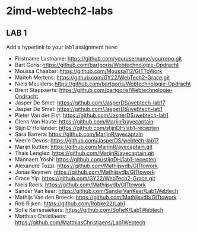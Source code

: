 ﻿# 2imd-webtech2-labs

## LAB 1
Add a hyperlink to your lab1 assignment here:

* Firstname Lastname: https://github.com/yourusername/yourrepo.git
* Bart Goris: https://github.com/bartgoris/Webtechnologie-Opdracht
* Moussa Chaabar: https://github.com/Moussa112/GITToWork
* Maïteh Mertens: https://github.com/GY22/WebTech2-Grace.git
* Niels Meulders: https://github.com/bartgoris/Webtechnologie-Opdracht
* Brent Stappaerts: https://github.com/bartgoris/Webtechnologie-Opdracht
* Jasper De Smet: https://github.com/JasperDS/webtech-lab17
* Jasper De Smet: https://github.com/JasperDS/webtech-lab1
* Pieter Van der Elst: https://github.com/JasperDS/webtech-lab1
* Glenn Van Haute:  https://github.com/MarijnR/ayecaptain
* Stijn D'Hollander: https://github.com/stijnDH/lab1-recepten
* Sara Barrera: https://github.com/MarijnR/ayecaptain
* Veerle Devos: https://github.com/JasperDS/webtech-lab17
* Marijn Rutten: https://github.com/MarijnR/ayecaptain.git
* Thais Lenglez: https://github.com/MarijnR/ayecaptain.git
* Mannaert Yoshi: https://github.com/stijnDH/lab1-recepten
* Alexandre Tozzi: https://github.com/Mathijsvdb/GITtowork
* Jonas Reymen: https://github.com/Mathijsvdb/GITtowork
* Grace Yip: https://github.com/GY22/WebTech2-Grace.git
* Niels Roels: https://github.com/Mathijsvdb/GITtowork
* Sander Van keer: https://github.com/SanderVanKeer/Lab1Webtech
* Mathijs Van den Broeck: https://github.com/Mathijsvdb/GITtowork
* Rob Rijken: https://github.com/Robke22/Lab1
* Sofie Keirsmaekers: https://github.com/SofieK/Lab1Webtech
* Matthias Christiaens: https://github.com/MatthiasChristiaens/Lab1Webtech